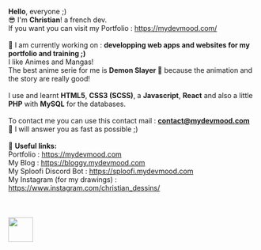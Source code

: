  <b>Hello</b>, everyone ;)
 <br>
 😎 I'm <b>Christian</b>! a french dev.
 <br>
 If you want you can visit my Portfolio : https://mydevmood.com/
 <br>
 <br>
 🧐 I am currently working on : <b>developping web apps and websites for my portfolio and training ;)</b>
 <br>
 I like Animes and Mangas!
 <br>
 The best anime serie for me is <b>Demon Slayer 👺</b> because the animation and the story are really good!
 <br>
 <br>
 I use and learnt <b>HTML5</b>, <b>CSS3 (SCSS)</b>, a <b>Javascript</b>, <b>React</b> and also a little <b>PHP</b> with <b>MySQL</b> for the databases.
 <br>
 <br>
 To contact me you can use this contact mail : <b><a href="mailto:contact@mydevmood.com">contact@mydevmood.com</a></b>
 <br>
 🚀 I will answer you as fast as possible ;)
 <br>
 <br>
 🌲 <b>Useful links:</b>
 <br>
 Portfolio : https://mydevmood.com
 <br>
 My Blog : https://bloggy.mydevmood.com
 <br>
 My Sploofi Discord Bot : https://sploofi.mydevmood.com
 <br>
 My Instagram (for my drawings) : https://www.instagram.com/christian_dessins/
 <br>
<br><br><br>
<img src="https://assets.mydevmood.com/img/favicon-animation.gif" draggable="false" width="50px">
